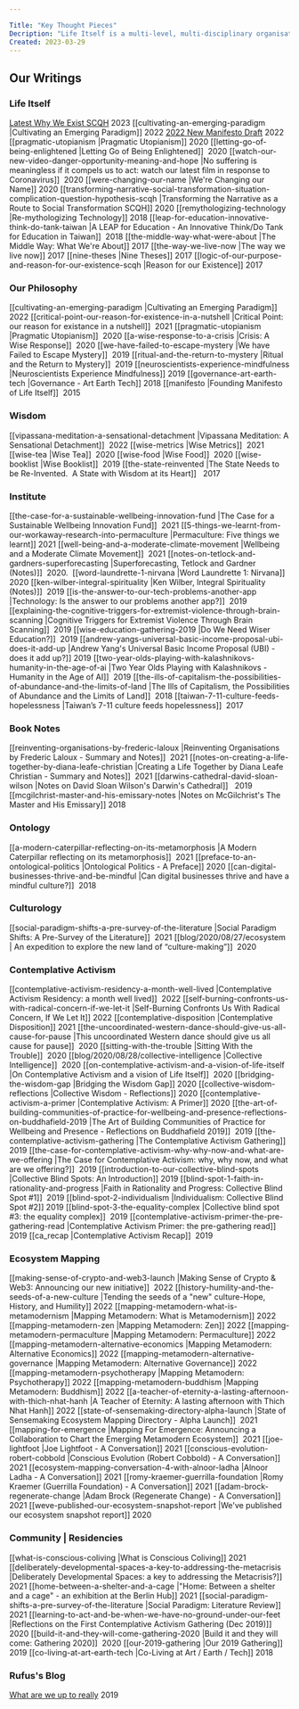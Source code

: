 ```yaml
---

Title: "Key Thought Pieces"
Decription: "Life Itself is a multi-level, multi-disciplinary organisation. This page showcases all our key artciles written over the years."
Created: 2023-03-29
---
```

  
## Our Writings

### Life Itself 

[Latest Why We Exist SCQH](https://docs.google.com/document/d/1I4Dp4QICqXYNT2lGZqlTMAulX9V8moN8P06eFfFuALk/edit#heading=h.n831sqikju93) 2023
[[cultivating-an-emerging-paradigm |Cultivating an Emerging Paradigm]] 2022
[2022 New Manifesto Draft](https://docs.google.com/document/d/1_2rRVfBuOcZzYoN4lNfTaY2D8KqmZ9x-_kVqMOa5axw/edit) 2022
[[pragmatic-utopianism |Pragmatic Utopianism]] 2020
[[letting-go-of-being-enlightened |Letting Go of Being Enlightened]]  2020
[[watch-our-new-video-danger-opportunity-meaning-and-hope |No suffering is meaningless if it compels us to act: watch our latest film in response to Coronavirus]]  2020
[[were-changing-our-name |We're Changing our Name]] 2020
[[transforming-narrative-social-transformation-situation-complication-question-hypothesis-scqh |Transforming the Narrative as a Route to Social Transformation SCQH]] 2020
[[remythologizing-technology |Re-mythologizing Technology]] 2018
[[leap-for-education-innovative-think-do-tank-taiwan |A LEAP for Education - An Innovative Think/Do Tank for Education in Taiwan]]  2018
[[the-middle-way-what-were-about |The Middle Way: What We're About]] 2017
[[the-way-we-live-now |The way we live now]] 2017
[[nine-theses |Nine Theses]] 2017
[[logic-of-our-purpose-and-reason-for-our-existence-scqh |Reason for our Existence]] 2017

### Our Philosophy

[[cultivating-an-emerging-paradigm |Cultivating an Emerging Paradigm]]  2022
[[critical-point-our-reason-for-existence-in-a-nutshell |Critical Point: our reason for existance in a nutshell]]  2021
[[pragmatic-utopianism |Pragmatic Utopianism]]  2020
[[a-wise-response-to-a-crisis |Crisis: A Wise Response]]  2020
[[we-have-failed-to-escape-mystery |We have Failed to Escape Mystery]]  2019
[[ritual-and-the-return-to-mystery |Ritual and the Return to Mystery]]  2019
[[neuroscientists-experience-mindfulness |Neuroscientists Experience Mindfulness]] 2019
[[governance-art-earth-tech |Governance - Art Earth Tech]] 2018
[[manifesto |Founding Manifesto of Life Itself]]  2015

### Wisdom
[[vipassana-meditation-a-sensational-detachment |Vipassana Meditation: A Sensational Detachment]]  2022
[[wise-metrics |Wise Metrics]]  2021
[[wise-tea |Wise Tea]]  2020
[[wise-food |Wise Food]]  2020
[[wise-booklist |Wise Booklist]]  2019
[[the-state-reinvented |The State Needs to be Re-Invented.  A State with Wisdom at its Heart]]   2017

### Institute 
[[the-case-for-a-sustainable-wellbeing-innovation-fund |The Case for a Sustainable Wellbeing Innovation Fund]]  2021
[[5-things-we-learnt-from-our-workaway-research-into-permaculture |Permaculture: Five things we learnt]] 2021
[[well-being-and-a-moderate-climate-movement |Wellbeing and a Moderate Climate Movement]]  2021
[[notes-on-tetlock-and-gardners-superforecasting |Superforecasting, Tetlock and Gardner (Notes)]]  2020. 
[[word-laundrette-1-nirvana |Word Laundrette 1: Nirvana]]  2020
[[ken-wilber-integral-spirituality |Ken Wilber, Integral Spirituality (Notes)]]  2019
[[is-the-answer-to-our-tech-problems-another-app |Technology: Is the answer to our problems another app?]]  2019
[[explaining-the-cognitive-triggers-for-extremist-violence-through-brain-scanning |Cognitive Triggers for Extremist Violence Through Brain Scanning]]  2019
[[wise-education-gathering-2019 |Do We Need Wiser Education?]]  2019
[[andrew-yangs-universal-basic-income-proposal-ubi-does-it-add-up |Andrew Yang's Universal Basic Income Proposal (UBI) - does it add up?]] 2019
[[two-year-olds-playing-with-kalashnikovs-humanity-in-the-age-of-ai |Two Year Olds Playing with Kalashnikovs - Humanity in the Age of AI]]  2019
[[the-ills-of-capitalism-the-possibilities-of-abundance-and-the-limits-of-land |The Ills of Capitalism, the Possibilities of Abundance and the Limits of Land]]  2018
[[taiwan-7-11-culture-feeds-hopelessness |Taiwan’s 7-11 culture feeds hopelessness]]  2017

### Book Notes
[[reinventing-organisations-by-frederic-laloux |Reinventing Organisations by Frederic Laloux - Summary and Notes]]  2021
[[notes-on-creating-a-life-together-by-diana-leafe-christian |Creating a Life Together by Diana Leafe Christian - Summary and Notes]]  2021
[[darwins-cathedral-david-sloan-wilson |Notes on David Sloan Wilson's Darwin's Cathedral]]   2019
[[mcgilchrist-master-and-his-emissary-notes |Notes on McGilchrist's The Master and His Emissary]] 2018
  
### Ontology
[[a-modern-caterpillar-reflecting-on-its-metamorphosis |A Modern Caterpillar reflecting on its metamorphosis]]  2021
[[preface-to-an-ontological-politics |Ontological Politics - A Preface]] 2020
[[can-digital-businesses-thrive-and-be-mindful |Can digital businesses thrive and have a mindful culture?]]  2018
  
### Culturology
[[social-paradigm-shifts-a-pre-survey-of-the-literature |Social Paradigm Shifts: A Pre-Survey of the Literature]]  2021
[[blog/2020/08/27/ecosystem | An expedition to explore the new land of “culture-making”]]  2020

### Contemplative Activism
[[contemplative-activism-residency-a-month-well-lived |Contemplative Activism Residency: a month well lived]]  2022
[[self-burning-confronts-us-with-radical-concern-if-we-let-it |Self-Burning Confronts Us With Radical Concern, If We Let It]] 2022
[[contemplative-disposition |Contemplative Disposition]] 2021
[[the-uncoordinated-western-dance-should-give-us-all-cause-for-pause |This uncoordinated Western dance should give us all cause for pause]]  2020
[[sitting-with-the-trouble |Sitting With the Trouble]]  2020
[[blog/2020/08/28/collective-intelligence |Collective Intelligence]]  2020
[[on-contemplative-activism-and-a-vision-of-life-itself |On Contemplative Activism and a vision of Life Itself]]  2020
[[bridging-the-wisdom-gap |Bridging the Wisdom Gap]] 2020
[[collective-wisdom-reflections |Collective Wisdom - Reflections]] 2020
[[contemplative-activism-a-primer |Contemplative Activism: A Primer]] 2020
[[the-art-of-building-communities-of-practice-for-wellbeing-and-presence-reflections-on-buddhafield-2019 |The Art of Building Communities of Practice for Wellbeing and Presence - Reflections on Buddhafield 2019]]  2019
[[the-contemplative-activism-gathering |The Contemplative Activism Gathering]]  2019
[[the-case-for-contemplative-activism-why-why-now-and-what-are-we-offering |The Case for Contemplative Activism: why, why now, and what are we offering?]]  2019
[[introduction-to-our-collective-blind-spots |Collective Blind Spots: An Introduction]] 2019
[[blind-spot-1-faith-in-rationality-and-progress |Faith in Rationality and Progress: Collective Blind Spot #1]]  2019
[[blind-spot-2-individualism |Individualism: Collective Blind Spot #2]] 2019
[[blind-spot-3-the-equality-complex |Collective blind spot #3: the equality complex]]  2019
[[contemplative-activism-primer-the-pre-gathering-read |Contemplative Activism Primer: the pre-gathering read]] 2019
[[ca_recap |Contemplative Activism Recap]]  2019

### Ecosystem Mapping 
[[making-sense-of-crypto-and-web3-launch |Making Sense of Crypto & Web3: Announcing our new initiative]]  2022
[[history-humility-and-the-seeds-of-a-new-culture |Tending the seeds of a "new" culture-Hope, History, and Humility]] 2022
[[mapping-metamodern-what-is-metamodernism |Mapping Metamodern: What is Metamodernism]] 2022
[[mapping-metamodern-zen |Mapping Metamodern: Zen]] 2022
[[mapping-metamodern-permaculture |Mapping Metamodern: Permaculture]] 2022
[[mapping-metamodern-alternative-economics |Mapping Metamodern: Alternative Economics]] 2022
[[mapping-metamodern-alternative-governance |Mapping Metamodern: Alternative Governance]] 2022
[[mapping-metamodern-psychotherapy |Mapping Metamodern: Psychotherapy]] 2022
[[mapping-metamodern-buddhism |Mapping Metamodern: Buddhism]] 2022
[[a-teacher-of-eternity-a-lasting-afternoon-with-thich-nhat-hanh |A Teacher of Eternity: A lasting afternoon with Thich Nhat Hanh]] 2022
[[state-of-sensemaking-directory-alpha-launch |State of Sensemaking Ecosystem Mapping Directory - Alpha Launch]]  2021
[[mapping-for-emergence |Mapping For Emergence: Announcing a Collaboration to Chart the Emerging Metamodern Ecosystem]]  2021
[[joe-lightfoot |Joe Lightfoot - A Conversation]] 2021
[[conscious-evolution-robert-cobbold |Conscious Evolution (Robert Cobbold) - A Conversation]]  2021
[[ecosystem-mapping-conversation-4-with-alnoor-ladha |Alnoor Ladha - A Conversation]] 2021
[[romy-kraemer-guerrilla-foundation |Romy Kraemer (Guerrilla Foundation) - A Conversation]] 2021
[[adam-brock-regenerate-change |Adam Brock (Regenerate Change) - A Conversation]]  2021
[[weve-published-our-ecosystem-snapshot-report |We've published our ecosystem snapshot report]] 2020

### Community | Residencies
[[what-is-conscious-coliving |What is Conscious Coliving]] 2021
[[deliberately-developmental-spaces-a-key-to-addressing-the-metacrisis |Deliberately Developmental Spaces: a key to addressing the Metacrisis?]] 2021
[[home-between-a-shelter-and-a-cage |"Home: Between a shelter and a cage" - an exhibition at the Berlin Hub]] 2021
[[social-paradigm-shifts-a-pre-survey-of-the-literature |Social Paradigm: Literature Review]] 2021
[[learning-to-act-and-be-when-we-have-no-ground-under-our-feet |Reflections on the First Contemplative Activism Gathering (Dec 2019)]] 2020
[[build-it-and-they-will-come-gathering-2020 |Build it and they will come: Gathering 2020]]  2020
[[our-2019-gathering |Our 2019 Gathering]]  2019
[[co-living-at-art-earth-tech |Co-Living at Art / Earth / Tech]] 2018

### Rufus's Blog
[What are we up to really](https://rufuspollock.com/2019/11/22/so-what-now-or-maybe-so-what-and-what-am-i-and-art-earth-tech-up-to/) 2019